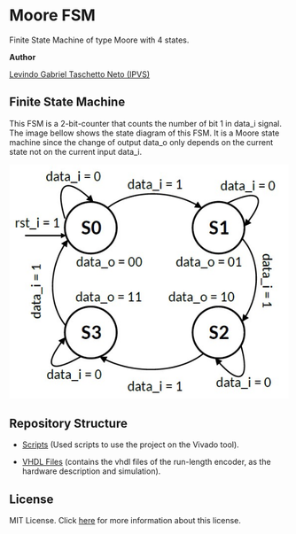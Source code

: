 # Moore FSM

Finite State Machine of type Moore with 4 states.

__Author__

[Levindo Gabriel Taschetto Neto (IPVS)](http://levindoneto.com)

## Finite State Machine

This FSM is a 2-bit-counter that counts the number of bit 1 in data_i signal. The image bellow shows the state diagram of this FSM. It is a Moore state machine since the change of output data_o only depends on the current state not on the current input data_i.

![FSM](resources/fsm.jpg)

## Repository Structure

* [Scripts](scripts) (Used scripts to use the project on the Vivado tool).

* [VHDL Files](vhdl_files) (contains the vhdl files of the run-length encoder, as the hardware description and simulation).

## License

MIT License. Click [here](LICENSE.md) for more information about this license.

